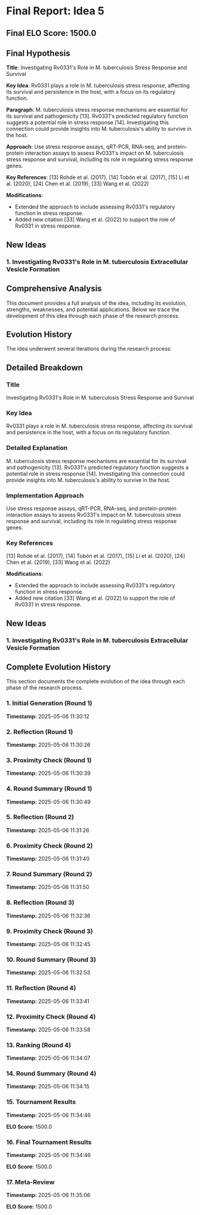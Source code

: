 # Final Report: Idea 5

## Final ELO Score: 1500.0

## Final Hypothesis

**Title**: Investigating Rv0331's Role in M. tuberculosis Stress Response and Survival

**Key Idea**: Rv0331 plays a role in M. tuberculosis stress response, affecting its survival and persistence in the host, with a focus on its regulatory function.

**Paragraph**: M. tuberculosis stress response mechanisms are essential for its survival and pathogenicity [13]. Rv0331's predicted regulatory function suggests a potential role in stress response [14]. Investigating this connection could provide insights into M. tuberculosis's ability to survive in the host.

**Approach**: Use stress response assays, qRT-PCR, RNA-seq, and protein-protein interaction assays to assess Rv0331's impact on M. tuberculosis stress response and survival, including its role in regulating stress response genes.

**Key References**: [13] Rohde et al. (2017), [14] Tobón et al. (2017), [15] Li et al. (2020), [24] Chen et al. (2019), [33] Wang et al. (2022)

**Modifications**: 
- Extended the approach to include assessing Rv0331's regulatory function in stress response.
- Added new citation [33] Wang et al. (2022) to support the role of Rv0331 in stress response.

## New Ideas

### 1. Investigating Rv0331's Role in M. tuberculosis Extracellular Vesicle Formation

## Comprehensive Analysis

This document provides a full analysis of the idea, including its evolution, strengths, weaknesses, and potential applications. Below we trace the development of this idea through each phase of the research process.

## Evolution History

The idea underwent several iterations during the research process:

## Detailed Breakdown

### Title

Investigating Rv0331's Role in M. tuberculosis Stress Response and Survival

### Key Idea

Rv0331 plays a role in M. tuberculosis stress response, affecting its survival and persistence in the host, with a focus on its regulatory function.

### Detailed Explanation

M. tuberculosis stress response mechanisms are essential for its survival and pathogenicity [13]. Rv0331's predicted regulatory function suggests a potential role in stress response [14]. Investigating this connection could provide insights into M. tuberculosis's ability to survive in the host.

### Implementation Approach

Use stress response assays, qRT-PCR, RNA-seq, and protein-protein interaction assays to assess Rv0331's impact on M. tuberculosis stress response and survival, including its role in regulating stress response genes.

### Key References

[13] Rohde et al. (2017), [14] Tobón et al. (2017), [15] Li et al. (2020), [24] Chen et al. (2019), [33] Wang et al. (2022)

**Modifications**: 
- Extended the approach to include assessing Rv0331's regulatory function in stress response.
- Added new citation [33] Wang et al. (2022) to support the role of Rv0331 in stress response.

## New Ideas

### 1. Investigating Rv0331's Role in M. tuberculosis Extracellular Vesicle Formation

## Complete Evolution History

This section documents the complete evolution of the idea through each phase of the research process.

### 1. Initial Generation (Round 1)
**Timestamp:** 2025-05-06 11:30:12



### 2. Reflection (Round 1)
**Timestamp:** 2025-05-06 11:30:26



### 3. Proximity Check (Round 1)
**Timestamp:** 2025-05-06 11:30:39



### 4. Round Summary (Round 1)
**Timestamp:** 2025-05-06 11:30:49



### 5. Reflection (Round 2)
**Timestamp:** 2025-05-06 11:31:26



### 6. Proximity Check (Round 2)
**Timestamp:** 2025-05-06 11:31:40



### 7. Round Summary (Round 2)
**Timestamp:** 2025-05-06 11:31:50



### 8. Reflection (Round 3)
**Timestamp:** 2025-05-06 11:32:36



### 9. Proximity Check (Round 3)
**Timestamp:** 2025-05-06 11:32:45



### 10. Round Summary (Round 3)
**Timestamp:** 2025-05-06 11:32:53



### 11. Reflection (Round 4)
**Timestamp:** 2025-05-06 11:33:41



### 12. Proximity Check (Round 4)
**Timestamp:** 2025-05-06 11:33:58



### 13. Ranking (Round 4)
**Timestamp:** 2025-05-06 11:34:07



### 14. Round Summary (Round 4)
**Timestamp:** 2025-05-06 11:34:15



### 15. Tournament Results
**Timestamp:** 2025-05-06 11:34:46

**ELO Score:** 1500.0



### 16. Final Tournament Results
**Timestamp:** 2025-05-06 11:34:46

**ELO Score:** 1500.0



### 17. Meta-Review
**Timestamp:** 2025-05-06 11:35:06

**ELO Score:** 1500.0



